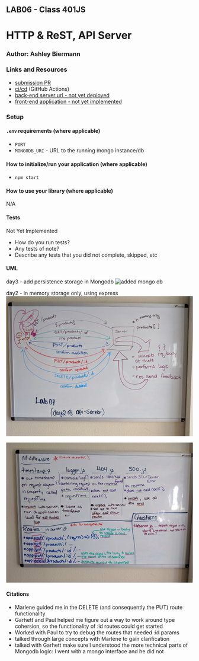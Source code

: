 ## LAB06 - Class 401JS

# HTTP & ReST, API Server

### Author: Ashley Biermann

### Links and Resources

- [submission PR](https://github.com/ashleybiermann/apiserver/pull/4)
- [ci/cd](https://github.com/401-advanced-javascript-ashley-biermann/notes/tree/master/.github/workflows) (GitHub Actions)
- [back-end server url - not yet deployed](http://xyz.com)
- [front-end application - not yet implemented](http://xyz.com)

### Setup

#### `.env` requirements (where applicable)
- `PORT`
- `MONGODB_URI` - URL to the running mongo instance/db

#### How to initialize/run your application (where applicable)

- `npm start`

#### How to use your library (where applicable)
N/A

#### Tests
Not Yet Implemented
- How do you run tests?
- Any tests of note?
- Describe any tests that you did not complete, skipped, etc

#### UML

day3 - add persistence storage in Mongodb
![added mongo db](/images/apiservermongodb.jpg)

day2 - in memory storage only, using express
![visual](/images/apiserver07-2.jpg)

![overview](/images/apiserver07.jpg)


#### Citations
- Marlene guided me in the DELETE (and consequently the PUT) route functionality
- Garhett and Paul helped me figure out a way to work around type cohersion, so the functionality of :id routes could get started
- Worked with Paul to try to debug the routes that needed :id params
- talked through large concepts with Marlene to gain clarification
- talked with Garhett make sure I understood the more technical parts of Mongodb logic:  I went with a mongo interface and he did not